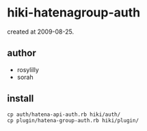 
# hiki-hatenagroup-auth

created at 2009-08-25.

## author
- rosylilly
- sorah

## install

    cp auth/hatena-api-auth.rb hiki/auth/
    cp plugin/hatena-group-auth.rb hiki/plugin/
